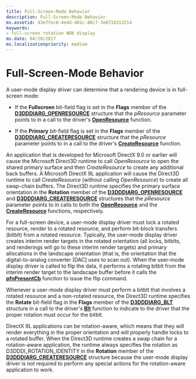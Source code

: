 ```yaml
---
title: Full-Screen-Mode Behavior
description: Full-Screen-Mode Behavior
ms.assetid: 43e7fec0-4e4d-401c-80c7-3e0710313214
keywords:
- full-screen rotation WDK display
ms.date: 04/20/2017
ms.localizationpriority: medium
---
```


# Full-Screen-Mode Behavior


A user-mode display driver can determine that a rendering device is in full-screen mode:

-   If the **Fullscreen** bit-field flag is set in the **Flags** member of the [**D3DDDIARG\_OPENRESOURCE**](https://docs.microsoft.com/windows-hardware/drivers/ddi/content/d3dumddi/ns-d3dumddi-_d3dddiarg_openresource) structure that the *pResource* parameter points to in a call to the driver's [**OpenResource**](https://docs.microsoft.com/windows-hardware/drivers/ddi/content/d3dumddi/nc-d3dumddi-pfnd3dddi_openresource) function.

-   If the **Primary** bit-field flag is set in the **Flags** member of the [**D3DDDIARG\_CREATERESOURCE**](https://docs.microsoft.com/windows-hardware/drivers/ddi/content/d3dukmdt/ns-d3dukmdt-_d3dddiarg_createresource) structure that the *pResource* parameter points to in a call to the driver's [**CreateResource**](https://docs.microsoft.com/windows-hardware/drivers/ddi/content/d3dumddi/nc-d3dumddi-pfnd3dddi_createresource) function.

An application that is developed for Microsoft DirectX 9.0 or earlier will cause the Microsoft Direct3D runtime to call *OpenResource* to open the shared primary surface and then *CreateResource* to create any additional back buffers. A Microsoft DirectX 9L application will cause the Direct3D runtime to call *CreateResource* (without calling *OpenResource*) to create all swap-chain buffers. The Direct3D runtime specifies the primary surface orientation in the **Rotation** member of the [**D3DDDIARG\_OPENRESOURCE**](https://docs.microsoft.com/windows-hardware/drivers/ddi/content/d3dumddi/ns-d3dumddi-_d3dddiarg_openresource) and [**D3DDDIARG\_CREATERESOURCE**](https://docs.microsoft.com/windows-hardware/drivers/ddi/content/d3dukmdt/ns-d3dukmdt-_d3dddiarg_createresource) structures that the *pResource* parameter points to in calls to both the [**OpenResource**](https://docs.microsoft.com/windows-hardware/drivers/ddi/content/d3dumddi/nc-d3dumddi-pfnd3dddi_openresource) and the [**CreateResource**](https://docs.microsoft.com/windows-hardware/drivers/ddi/content/d3dumddi/nc-d3dumddi-pfnd3dddi_createresource) functions, respectively.

For a full-screen device, a user-mode display driver must lock a rotated resource, render to a rotated resource, and perform bit-block transfers (bitblt) from a rotated resource. Typically, the user-mode display driver creates interim render targets in the rotated orientation (all locks, bitblts, and renderings will go to these interim render targets) and primary allocations in the landscape orientation (that is, the orientation that the digital-to-analog converter \[DAC\] uses to scan out). When the user-mode display driver is called to flip the data, it performs a rotating bitblt from the interim render target to the landscape buffer before it calls the [**pfnPresentCb**](https://docs.microsoft.com/windows-hardware/drivers/ddi/content/d3dumddi/nc-d3dumddi-pfnd3dddi_presentcb) function to issue the flip command.

Whenever a user-mode display driver must perform a bitblt that involves a rotated resource and a non-rotated resource, the Direct3D runtime specifies the **Rotate** bit-field flag in the **Flags** member of the [**D3DDDIARG\_BLT**](https://docs.microsoft.com/windows-hardware/drivers/ddi/content/d3dumddi/ns-d3dumddi-_d3dddiarg_blt) structure in a call to the driver's [**Blt**](https://docs.microsoft.com/windows-hardware/drivers/ddi/content/d3dumddi/nc-d3dumddi-pfnd3dddi_blt) function to indicate to the driver that the proper rotation must occur for the bitblt.

DirectX 9L applications can be rotation-aware, which means that they will render everything in the proper orientation and will properly handle locks to a rotated buffer. When the Direct3D runtime creates a swap chain for a rotation-aware application, the runtime always specifies the rotation as D3DDDI\_ROTATION\_IDENTITY in the **Rotation** member of the [**D3DDDIARG\_CREATERESOURCE**](https://docs.microsoft.com/windows-hardware/drivers/ddi/content/d3dukmdt/ns-d3dukmdt-_d3dddiarg_createresource) structure because the user-mode display driver is not required to perform any special actions for the rotation-aware application to work.

 

 





